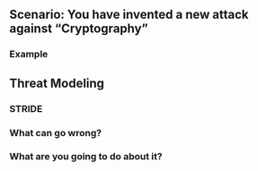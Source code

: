 ## Scenario: You have invented a new attack against “Cryptography”

### Example

## Threat Modeling

### STRIDE

### What can go wrong?

### What are you going to do about it?